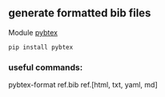 ## generate formatted bib files
Module [pybtex](https://pybtex.org/)
```
pip install pybtex
```
### useful commands:
pybtex-format ref.bib ref.[html, txt, yaml, md]
